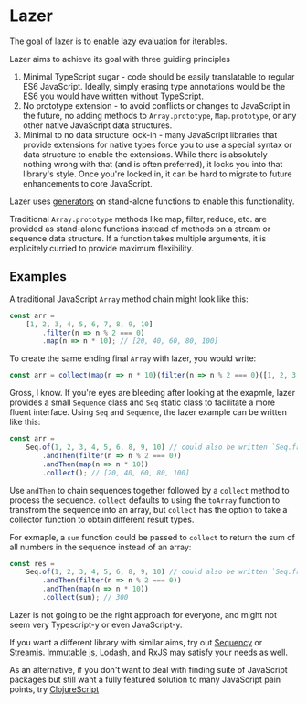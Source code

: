 # Lazer

The goal of lazer is to enable lazy evaluation for iterables.

Lazer aims to achieve its goal with three guiding principles
1. Minimal TypeScript sugar - code should be easily translatable to regular ES6 JavaScript. Ideally, simply erasing type annotations would be the ES6 you would have written without TypeScript.
2. No prototype extension - to avoid conflicts or changes to JavaScript in the future, no adding methods to `Array.prototype`, `Map.prototype`, or any other native JavaScript data structures.
3. Minimal to no data structure lock-in - many JavaScript libraries that provide extensions for native types force you to use a special syntax or data structure to enable the extensions. While there is absolutely nothing wrong with that (and is often preferred), it locks you into that library's style. Once you're locked in, it can be hard to migrate to future enhancements to core JavaScript.

Lazer uses [generators](https://developer.mozilla.org/en-US/docs/Web/JavaScript/Reference/Global_Objects/Generator) on stand-alone functions to enable this functionality.

Traditional `Array.prototype` methods like map, filter, reduce, etc. are provided as stand-alone functions instead of methods on a stream or sequence data structure. If a function takes multiple arguments, it is explicitely curried to provide maximum flexibility.

## Examples

A traditional JavaScript `Array` method chain might look like this:
```javascript
const arr =
    [1, 2, 3, 4, 5, 6, 7, 8, 9, 10]
        .filter(n => n % 2 === 0)
        .map(n => n * 10); // [20, 40, 60, 80, 100]
```

To create the same ending final `Array` with lazer, you would write:
```javascript
const arr = collect(map(n => n * 10)(filter(n => n % 2 === 0)([1, 2, 3, 4, 5, 6, 7, 8, 9, 10].values())), toArray);
```

Gross, I know. If you're eyes are bleeding after looking at the exapmle, lazer provides a small `Sequence` class and `Seq` static class to facilitate a more fluent interface. Using `Seq` and `Sequence`, the lazer example can be written like this:
```javascript
const arr =
    Seq.of(1, 2, 3, 4, 5, 6, 8, 9, 10) // could also be written `Seq.from([1, 2, 3, 4, 5, 6, 7, 8, 9, 10].values())
        .andThen(filter(n => n % 2 === 0))
        .andThen(map(n => n * 10))
        .collect(); // [20, 40, 60, 80, 100]
```
Use `andThen` to chain sequences together followed by a `collect` method to process the sequence. `collect` defaults to using the `toArray` function to transfrom the sequence into an array, but `collect` has the option to take a collector function to obtain different result types.

For exmaple, a `sum` function could be passed to `collect` to return the sum of all numbers in the sequence instead of an array:
```javascript
const res =
    Seq.of(1, 2, 3, 4, 5, 6, 8, 9, 10) // could also be written `Seq.from([1, 2, 3, 4, 5, 6, 7, 8, 9, 10].values())
        .andThen(filter(n => n % 2 === 0))
        .andThen(map(n => n * 10))
        .collect(sum); // 300
```

Lazer is not going to be the right approach for everyone, and might not seem very Typescript-y or even JavaScript-y.

If you want a different library with similar aims, try out [Sequency](https://github.com/winterbe/streamjs) or [Streamjs](https://github.com/winterbe/streamjs). [Immutable js](https://immutable-js.github.io/immutable-js/), [Lodash](https://github.com/lodash/lodash), and [RxJS](https://github.com/ReactiveX/rxjs) may satisfy your needs as well.

As an alternative, if you don't want to deal with finding suite of JavaScript packages but still want a fully featured solution to many JavaScript pain points, try [ClojureScript](https://clojurescript.org/)
